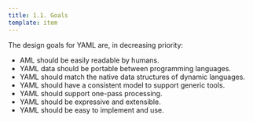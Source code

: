 ```yaml
---
title: 1.1. Goals
template: item
---
```


The design goals for YAML are, in decreasing priority:  
* AML should be easily readable by humans.
* YAML data should be portable between programming languages.
* YAML should match the native data structures of dynamic languages.
* YAML should have a consistent model to support generic tools.
* YAML should support one-pass processing.
* YAML should be expressive and extensible.
* YAML should be easy to implement and use.